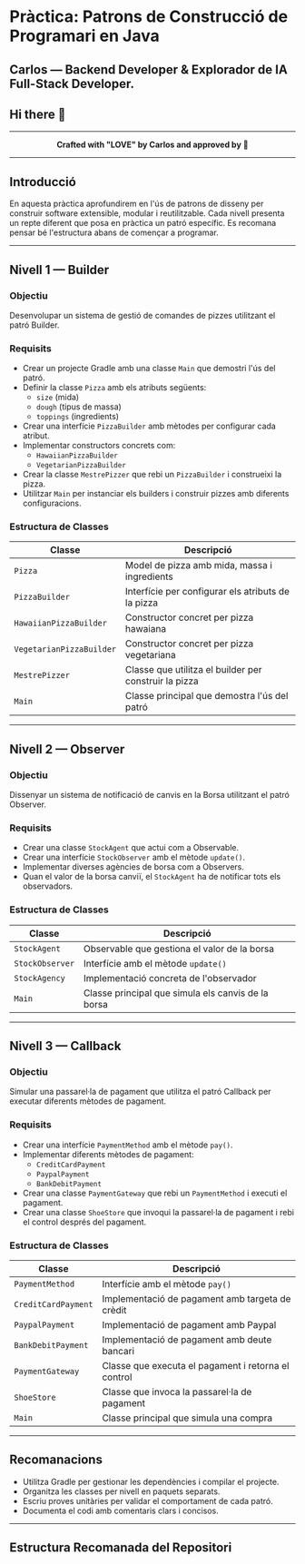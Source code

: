 # Pràctica: Patrons de Construcció de Programari en Java
##  Carlos — Backend Developer & Explorador de IA Full-Stack Developer.
 
   ## Hi there 👋
 
---

<p align="center">
  <b>Crafted with "LOVE" by Carlos and approved by 🦆</b>
</p>

---



## Introducció

En aquesta pràctica aprofundirem en l'ús de patrons de disseny per construir software extensible, modular i reutilitzable. Cada nivell presenta un repte diferent que posa en pràctica un patró específic. Es recomana pensar bé l'estructura abans de començar a programar.

---

## Nivell 1 — Builder

### Objectiu

Desenvolupar un sistema de gestió de comandes de pizzes utilitzant el patró Builder.

### Requisits

- Crear un projecte Gradle amb una classe `Main` que demostri l'ús del patró.
- Definir la classe `Pizza` amb els atributs següents:
  - `size` (mida)
  - `dough` (tipus de massa)
  - `toppings` (ingredients)
- Crear una interfície `PizzaBuilder` amb mètodes per configurar cada atribut.
- Implementar constructors concrets com:
  - `HawaiianPizzaBuilder`
  - `VegetarianPizzaBuilder`
- Crear la classe `MestrePizzer` que rebi un `PizzaBuilder` i construeixi la pizza.
- Utilitzar `Main` per instanciar els builders i construir pizzes amb diferents configuracions.

### Estructura de Classes

| Classe                  | Descripció                                               |
|-------------------------|-----------------------------------------------------------|
| `Pizza`                 | Model de pizza amb mida, massa i ingredients              |
| `PizzaBuilder`          | Interfície per configurar els atributs de la pizza        |
| `HawaiianPizzaBuilder`  | Constructor concret per pizza hawaiana                    |
| `VegetarianPizzaBuilder`| Constructor concret per pizza vegetariana                 |
| `MestrePizzer`          | Classe que utilitza el builder per construir la pizza     |
| `Main`                  | Classe principal que demostra l'ús del patró              |

---

## Nivell 2 — Observer

### Objectiu

Dissenyar un sistema de notificació de canvis en la Borsa utilitzant el patró Observer.

### Requisits

- Crear una classe `StockAgent` que actui com a Observable.
- Crear una interfície `StockObserver` amb el mètode `update()`.
- Implementar diverses agències de borsa com a Observers.
- Quan el valor de la borsa canviï, el `StockAgent` ha de notificar tots els observadors.

### Estructura de Classes

| Classe           | Descripció                                           |
|------------------|-------------------------------------------------------|
| `StockAgent`     | Observable que gestiona el valor de la borsa         |
| `StockObserver`  | Interfície amb el mètode `update()`                  |
| `StockAgency`    | Implementació concreta de l'observador               |
| `Main`           | Classe principal que simula els canvis de la borsa   |

---

## Nivell 3 — Callback

### Objectiu

Simular una passarel·la de pagament que utilitza el patró Callback per executar diferents mètodes de pagament.

### Requisits

- Crear una interfície `PaymentMethod` amb el mètode `pay()`.
- Implementar diferents mètodes de pagament:
  - `CreditCardPayment`
  - `PaypalPayment`
  - `BankDebitPayment`
- Crear una classe `PaymentGateway` que rebi un `PaymentMethod` i executi el pagament.
- Crear una classe `ShoeStore` que invoqui la passarel·la de pagament i rebi el control després del pagament.

### Estructura de Classes

| Classe              | Descripció                                           |
|---------------------|-------------------------------------------------------|
| `PaymentMethod`     | Interfície amb el mètode `pay()`                      |
| `CreditCardPayment` | Implementació de pagament amb targeta de crèdit       |
| `PaypalPayment`     | Implementació de pagament amb Paypal                  |
| `BankDebitPayment`  | Implementació de pagament amb deute bancari           |
| `PaymentGateway`    | Classe que executa el pagament i retorna el control   |
| `ShoeStore`         | Classe que invoca la passarel·la de pagament          |
| `Main`              | Classe principal que simula una compra                |

---

## Recomanacions

- Utilitza Gradle per gestionar les dependències i compilar el projecte.
- Organitza les classes per nivell en paquets separats.
- Escriu proves unitàries per validar el comportament de cada patró.
- Documenta el codi amb comentaris clars i concisos.

---

## Estructura Recomanada del Repositori
